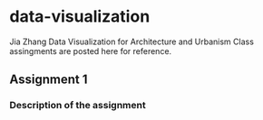 # data-visualization
Jia Zhang Data Visualization for Architecture and Urbanism
Class assingments are posted here for reference.
## Assignment 1
### Description of the assignment